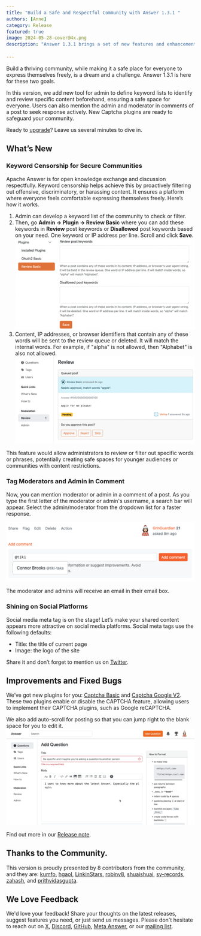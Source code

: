 ```yaml
---
title: "Build a Safe and Respectful Community with Answer 1.3.1 "
authors: [Anne]
category: Release
featured: true
image: 2024-05-28-cover@4x.png
description: "Answer 1.3.1 brings a set of new features and enhancement to make your community a safe place where everyone can express themselves freely."

---
```


Build a thriving community, while making it a safe place for everyone to express themselves freely, is a dream and a challenge. Answer 1.3.1 is here for these two goals. 

In this version, we add new tool for admin to define keyword lists to identify and review specific content beforehand, ensuring a safe space for everyone. Users can also mention the admin and moderator in comments of a post to seek response actively. New Captcha plugins are ready to safeguard your community. 

Ready to [upgrade](https://answer.apache.org/docs/upgrade)? Leave us several minutes to dive in.

## What’s New
### Keyword Censorship for Secure Communities
Apache Answer is for open knowledge exchange and discussion respectfully. Keyword censorship helps achieve this by proactively filtering out offensive, discriminatory, or harassing content. It ensures a platform where everyone feels comfortable expressing themselves freely.
Here’s how it works.
1. Admin can develop a keyword list of the community to check or filter.
2. Then, go **Admin -\> Plugin -\> Review Basic** where you can add these keywords in **Review** post keywords or **Disallowed** post keywords based on your need. One keyword or IP address per line. Scroll and click **Save**.  
	![Keyword List to Review](Keyword%20Censorship.png)
3. Content, IP addresses, or browser identifiers that contain any of these words will be sent to the review queue or deleted. It will match the internal words. For example, if "alpha" is not allowed, then "Alphabet" is also not allowed.  
    ![Review](Review.png)

This feature would allow administrators to review or filter out specific words or phrases, potentially creating safe spaces for younger audiences or communities with content restrictions.

### Tag Moderators and Admin in Comment
Now, you can mention moderator or admin in a comment of a post. As you type the first letter of the moderator or admin's username, a search bar will appear. Select the admin/moderator from the dropdown list for a faster response. 

![Mention Moderator and Admins](Mention%20Moderators%20and%20Admin.png)

The moderator and admins will receive an email in their email box.


### Shining on Social Platforms
Social media meta tag is on the stage! Let’s make your shared content appears more attractive on social media platforms. Social meta tags use the following defaults:
* Title: the title of current page
* Image: the logo of the site

Share it and don’t forget to mention us on [Twitter](https://x.com/AnswerDev). 

## Improvements and Fixed Bugs
We’ve got new plugins for you: [Captcha Basic](https://github.com/apache/incubator-answer-plugins/tree/main/captcha-basic) and [Captcha Google V2](https://github.com/apache/incubator-answer-plugins/tree/main/captcha-google-v2). These two plugins enable or disable the CAPTCHA feature, allowing users to implement their CAPTCHA plugins, such as Google reCAPTCHA.

We also add auto-scroll for posting so that you can jump right to the blank space for you to edit it. 
![Auto Scroll](Auto-Scroll.gif)

Find out more in our [Release note](https://github.com/apache/incubator-answer/releases/tag/v1.3.1).

## Thanks to the Community.
This version is proudly presented by 8 contributors from the community, and they are:
[kumfo](https://github.com/kumfo), [hgaol](https://github.com/hgaol), [LinkinStars](https://github.com/LinkinStars), [robinv8](https://github.com/robinv8), [shuaishuai](https://github.com/shuashuai), [sy-records](https://github.com/sy-records), [zahash](https://github.com/zahash), and [prithvidasgupta](https://github.com/prithvidasgupta).


## We Love Feedback
We'd love your feedback! Share your thoughts on the latest releases, suggest features you need, or just send us messages. Please don't hesitate to reach out on [X](https://twitter.com/answerdev), [Discord](https://discord.gg/a6PZZbfnFx), [GitHub](https://github.com/apache/incubator-answer), [Meta Answer](https://meta.answer.dev/), or our [mailing list](https://answer.apache.org/community/support).
